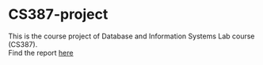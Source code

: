 # CS387-project
This is the course project of Database and Information Systems Lab course (CS387).  
Find the report [here](./DBMS_Report.pdf)
